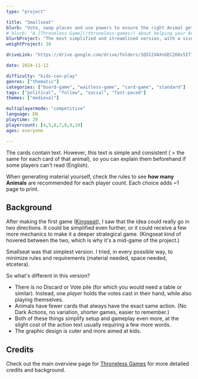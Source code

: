 ```yaml
---
type: "project"

title: "Smallseat"
blurb: "Vote, swap places and use powers to ensure the right Animal gets the throne. A game playable without a table or chairs."
# blurb: "A [Throneless Game](/throneless-games/) about helping your Animal win the throne, aimed more at kids."
blurbProject: "The most simplified and streamlined version, with a visual style more attractive to kids."
weightProject: 10

driveLink: "https://drive.google.com/drive/folders/1Q5I2VAXnGEC268x5If10e_Gpjed3vDxj"

date: 2024-11-12

difficulty: "kids-can-play"
genres: ["thematic"]
categories: ["board-game", "waitless-game", "card-game", "standard"]
tags: ["political", "follow", "social", "fast-paced"]
themes: ["medieval"]

multiplayermode: "competitive"
language: EN
playtime: 20
playercount: [4,5,6,7,8,9,10]
ages: everyone

---
```


The cards contain text. However, this text is simple and consistent ( = the same for each card of that animal), so you can explain them beforehand if some players can't read (English).

When generating material yourself, check the rules to see **how many Animals** are recommended for each player count. Each choice adds ~1 page to print.

## Background

After making the first game ([Kingseat](/throneless-games/conquer/kingseat)), I saw that the idea could really go in two directions. It could be simplified even further, or it could receive a few more mechanics to make it a deeper strategical game. (Kingseat kind of hovered between the two, which is why it's a mid-game of the project.)

Smallseat was that simplest version. I tried, in every possible way, to minimize rules and requirements (material needed, space needed, etcetera). 

So what's different in this version?

* There is no Discard or Vote pile (for which you would need a table or similar). Instead, one _player_ holds the votes cast in their hand, while also playing themselves.
* Animals have fewer cards that always have the exact same action. (No Dark Actions, no variation, shorter games, easier to remember.)
* Both of these things simplify setup and gameplay even more, at the slight cost of the action text usually requiring a few more words.
* The graphic design is cuter and more aimed at kids.

## Credits

Check out the main overview page for [Throneless Games](/throneless-games/) for more detailed credits and background.
